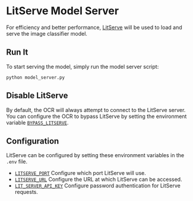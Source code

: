 # LitServe Model Server

For efficiency and better performance, [LitServe](https://lightning.ai/docs/litserve/home)
will be used to load and serve the image classifier model.

## Run It

To start serving the model, simply run the model server script:

`python model_server.py`

## Disable LitServe

By default, the OCR will always attempt to connect to the LitServe server.
You can configure the OCR to bypass LitServe by setting the environment variable
[`BYPASS_LITSERVE`](../ENV.md#bypass_litserve).

## Configuration

LitServe can be configured by setting these environment variables in the `.env` file.

- [`LITSERVE_PORT`](../ENV.md#litserve_port) Configure which port LitServe will use.
- [`LITSERVE_URL`](../ENV.md#litserve_url) Configure the URL at which LitServe can be accessed.
- [`LIT_SERVER_API_KEY`](../ENV.md#lit_server_api_key) Configure password authentication for LitServe requests.
